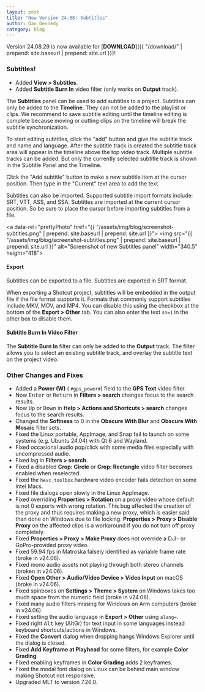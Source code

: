```yaml
---
layout: post
title: "New Version 24.08: Subtitles"
author: Dan Dennedy
category: blog
---
```


Version 24.08.29 is now available for [**DOWNLOAD**]({{ "/download/" | prepend: site.baseurl | prepend: site.url }})!

### Subtitles!

- Added **View > Subtitles**.
- Added **Subtitle Burn In** video filter (only works on **Output** track).

The **Subtitles** panel can be used to add subtitles to a project. Subtitles can only be added to the **Timeline**. They can not be added to the playlist or clips. We recommend to save subtitle editing until the timeline editing is complete because moving or cutting clips on the timeline will break the subtitle synchronization.

To start editing subtitles, click the "add" button and give the subtitle track and name and language. After the subtitle track is created the subtitle track area will appear in the timeline above the top video track. Multiple subtitle tracks can be added. But only the currently selected subtitle track is shown in the Subtitle Panel and the Timeline.

Click the "Add subtitle" button to make a new subtitle item at the cursor position. Then type in the "Current" text area to add the text.

Subtitles can also be imported. Supported subtitle import formats include: SRT, VTT, ASS, and SSA. Subtitles are imported at the current cursor position. So be sure to place the cursor before importing subtitles from a file.

<a data-rel="prettyPhoto" href="{{ "/assets/img/blog/screenshot-subtitles.png" | prepend: site.baseurl | prepend: site.url }}">
<img src="{{ "/assets/img/blog/screenshot-subtitles.png" | prepend: site.baseurl | prepend: site.url }}"
alt="Screenshot of new Subtitles panel" width="340.5" height="418"></a>

#### Export

Subtitles can be exported to a file.  Subtitles are exported in SRT format.

When exporting a Shotcut project, subtitles will be embedded in the output file if the file format supports it. Formats that commonly support subtitles include MKV, MOV, and MP4.  You can disable this using the checkbox at the bottom of the **Export > Other** tab. You can also enter the text `sn=1` in the other box to disable them.

#### Subtitle Burn In Video Filter

The **Subtitle Burn In** filter can only be added to the **Output** track. The filter allows you to select an existing subtitle track, and overlay the subtitle text on the project video.

### Other Changes and Fixes

- Added a **Power (W)** ( `#gps_power#`) field to the **GPS Text** video filter.
- Now <kbd>Enter</kbd> or <kbd>Return</kbd> in **Filters > search** changes focus to the search results.
- Now <kbd>Up</kbd> or <kbd>Down</kbd> in **Help > Actions and Shortcuts > search** changes focus to the search results.
- Changed the **Softness** to 0 in the **Obscure With Blur** and **Obscure With Mosaic** filter sets.
- Fixed the Linux portable, AppImage, and Snap fail to launch on some systems (e.g. Ubuntu 24.04) with Qt 6 and Wayland.
- Fixed occasional audio pop/click with some media files especially with uncompressed audio.
- Fixed lag in **Filters > search**.
- Fixed a disabled **Crop: Circle** or **Crop: Rectangle** video filter becomes enabled when reselected.
- Fixed the `hevc_toolbox` hardware video encoder fails detection on some Intel Macs.
- Fixed file dialogs open slowly in the Linux AppImage.
- Fixed overriding **Properties > Rotation** on a proxy video whose default is not 0 exports with wrong rotation.
  This bug affected the creation of the proxy and thus requires making a new proxy, which is easier said than done on Windows due to file locking. **Properties > Proxy > Disable Proxy** on the affected clips is a workaround if you do not turn off proxy completely.
- Fixed **Properties > Proxy > Make Proxy** does not override a DJI- or GoPro-provided proxy video.
- Fixed 59.94 fps in Matroska falsely identified as variable frame rate (broke in v24.06).
- Fixed mono audio assets not playing through both stereo channels (broken in v24.06).
- Fixed **Open Other > Audio/Video Device > Video Input** on macOS (broke in v24.06).
- Fixed spinboxes on **Settings > Theme > System** on Windows takes too much space from the numeric field (broke in v24.06).
- Fixed many audio filters missing for Windows on Arm computers (broke in v24.06).
- Fixed setting the audio language in **Export > Other** using `alang=`.
- Fixed right <kbd>Alt</kbd> key (AltGr) for text input in some languages instead keyboard shortcuts/actions in Windows.
- Fixed the **Convert** dialog when dropping hangs Windows Explorer until the dialog is closed.
- Fixed **Add Keyframe at Playhead** for some filters, for example **Color Grading**.
- Fixed enabling keyframes in **Color Grading** adds 2 keyframes.
- Fixed the modal font dialog on Linux can be behind main window making Shotcut not responsive.
- Upgraded MLT to version 7.26.0.
